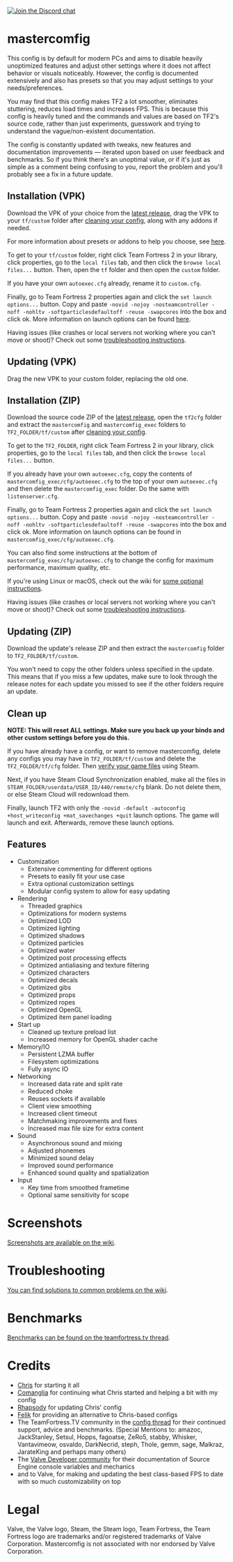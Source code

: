 [![Join the Discord chat](https://img.shields.io/badge/discord-mastercomfig-738bd7.svg?style=flat-square)](https://discord.gg/CuPb2zV)

# mastercomfig

This config is by default for modern PCs and aims to disable heavily unoptimized
features and adjust other settings where it does not affect behavior or visuals
noticeably. However, the config is documented extensively and also has presets
so that you may adjust settings to your needs/preferences.

You may find that this config makes TF2 a lot smoother, eliminates stuttering,
reduces load times and increases FPS. This is because this config is heavily tuned
and the commands and values are based on TF2's source code, rather than just
experiments, guesswork and trying to understand the vague/non-existent documentation.

The config is constantly updated with tweaks, new features and documentation improvements —
iterated upon based on user feedback and benchmarks. So if you think there's an unoptimal value,
or if it's just as simple as a comment being confusing to you, report the problem and you'll
probably see a fix in a future update.

## Installation (VPK)

Download the VPK of your choice from the [latest release](https://github.com/mastercoms/tf2cfg/releases/latest), drag the VPK to your `tf/custom` folder after [cleaning your config](#clean-up), along with any addons if needed.

For more information about presets or addons to help you choose, see [here](https://github.com/mastercoms/tf2cfg/wiki/Presets-and-Addons).

To get to your `tf/custom` folder, right click Team Fortress 2 in your library, click properties,
go to the `local files` tab, and then click the `browse local files...` button. Then, open the `tf` folder
and then open the `custom` folder.

If you have your own `autoexec.cfg` already, rename it to `custom.cfg`.

Finally, go to Team Fortress 2 properties again and click the `set launch options...` button.
Copy and paste `-novid -nojoy -nosteamcontroller -noff -nohltv -softparticlesdefaultoff -reuse -swapcores` into the box and click ok.
More information on launch options can be found [here](https://github.com/mastercoms/tf2cfg/wiki/Launch-Options).

Having issues (like crashes or local servers not working where you can't move or shoot)? Check out some [troubleshooting instructions](https://github.com/mastercoms/tf2cfg/wiki/Troubleshooting).

## Updating (VPK)

Drag the new VPK to your custom folder, replacing the old one.

## Installation (ZIP)

Download the source code ZIP of the [latest release](https://github.com/mastercoms/tf2cfg/releases/latest), open the `tf2cfg`
folder and extract the `mastercomfig` and `mastercomfig_exec` folders to `TF2_FOLDER/tf/custom` after 
[cleaning your config](#clean-up).

To get to the `TF2_FOLDER`, right click Team Fortress 2 in your library, click properties,
go to the `local files` tab, and then click the `browse local files...` button.

If you already have your own `autoexec.cfg`, copy the contents of `mastercomfig_exec/cfg/autoexec.cfg`
to the top of your own `autoexec.cfg` and then delete the `mastercomfig_exec` folder. Do the same with `listenserver.cfg`.

Finally, go to Team Fortress 2 properties again and click the `set launch options...` button.
Copy and paste `-novid -nojoy -nosteamcontroller -noff -nohltv -softparticlesdefaultoff -reuse -swapcores` into the box and click ok.
More information on launch options can be found in `mastercomfig_exec/cfg/autoexec.cfg`.

You can also find some instructions at the bottom of `mastercomfig_exec/cfg/autoexec.cfg` to change the config for maximum performance, maximum quality, etc.

If you're using Linux or macOS, check out the wiki for [some optional instructions](https://github.com/mastercoms/tf2cfg/wiki/OpenGL-Systems).

Having issues (like crashes or local servers not working where you can't move or shoot)? Check out some [troubleshooting instructions](https://github.com/mastercoms/tf2cfg/wiki/Troubleshooting).

## Updating (ZIP)

Download the update's release ZIP and then extract the `mastercomfig` folder to `TF2_FOLDER/tf/custom`.

You won't need to copy the other folders unless specified in the update. This means that if you miss a few updates,
make sure to look through the release notes for each update you missed to see if the other folders require an update.

## Clean up

**NOTE: This will reset ALL settings. Make sure you back up your binds and other
custom settings before you do this.**

If you have already have a config, or want to remove mastercomfig, delete any configs you
may have in `TF2_FOLDER/tf/custom` and delete the `TF2_FOLDER/tf/cfg` folder.
Then [verify your game files](https://support.steampowered.com/kb_article.php?ref=2037-QEUH-3335) using Steam.

Next, if you have Steam Cloud Synchronization enabled, make all the files in `STEAM_FOLDER/userdata/USER_ID/440/remote/cfg` blank. Do not delete them, or else Steam Cloud will redownload them.

Finally, launch TF2 with only the `-novid -default -autoconfig +host_writeconfig +mat_savechanges +quit` launch options. The game will launch and exit. Afterwards, remove these launch options.

## Features

* Customization
  * Extensive commenting for different options
  * Presets to easily fit your use case
  * Extra optional customization settings
  * Modular config system to allow for easy updating
* Rendering
  * Threaded graphics
  * Optimizations for modern systems
  * Optimized LOD
  * Optimized lighting
  * Optimized shadows
  * Optimized particles
  * Optimized water
  * Optimized post processing effects
  * Optimized antialiasing and texture filtering
  * Optimized characters
  * Optimized decals
  * Optimized gibs
  * Optimized props
  * Optimized ropes
  * Optimized OpenGL
  * Optimized item panel loading
* Start up
  * Cleaned up texture preload list
  * Increased memory for OpenGL shader cache
* Memory/IO
  * Persistent LZMA buffer
  * Filesystem optimizations
  * Fully async IO
* Networking
  * Increased data rate and split rate
  * Reduced choke
  * Reuses sockets if available
  * Client view smoothing
  * Increased client timeout
  * Matchmaking improvements and fixes
  * Increased max file size for extra content
* Sound
  * Asynchronous sound and mixing
  * Adjusted phonemes
  * Minimized sound delay
  * Improved sound performance
  * Enhanced sound quality and spatialization
* Input
  * Key time from smoothed frametime
  * Optional same sensitivity for scope

# Screenshots

[Screenshots are available on the wiki](https://github.com/mastercoms/tf2cfg/wiki/Screenshots).

# Troubleshooting

[You can find solutions to common problems on the wiki](https://github.com/mastercoms/tf2cfg/wiki/Troubleshooting).

# Benchmarks

[Benchmarks can be found on the teamfortress.tv thread](http://www.teamfortress.tv/42867/mastercomfig-fps-customization-config/).

# Credits

* [Chris](https://chrisdown.name/tf2/) for starting it all
* [Comanglia](http://www.teamfortress.tv/25328/comanglias-config-fps-guide) for continuing what Chris started and helping a bit with my config
* [Rhapsody](http://rhapsodysl.github.io/perfconfig/) for updating Chris' config
* [Felik](http://www.teamfortress.tv/44076/se-config-framework-feliks-config-3) for providing an alternative to Chris-based configs
* The TeamFortress.TV community in the [config thread](http://www.teamfortress.tv/42867/mastercomfig-fps-customization-config/) for their continued support, advice and benchmarks. (Special Mentions to: amazoc, JackStanley, Setsul, Hopps, fagoatse, ZeRo5, stabby, Whisker, Vantavimeow, osvaldo, DarkNecrid, steph, Thole, gemm, sage, Malkraz, JarateKing and perhaps many others)
* The [Valve Developer community](https://developer.valvesoftware.com/wiki/Main_Page) for their documentation of Source Engine console variables and mechanics
* and to Valve, for making and updating the best class-based FPS to date with so much customizability on top

# Legal

Valve, the Valve logo, Steam, the Steam logo, Team Fortress, the Team Fortress logo are trademarks and/or registered trademarks of Valve Corporation. Mastercomfig is not associated with nor endorsed by Valve Corporation.
